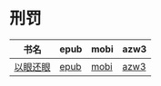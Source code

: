 # 刑罚

| 书名 | epub | mobi | azw3 |
| --- | --- | --- | --- |
| [以眼还眼](http://ct.dalanmei.com/f/31084289-572114174-749c63) | [epub](http://ct.dalanmei.com/f/31084289-572114174-749c63) | [mobi](http://ct.dalanmei.com/f/31084289-571713911-481ebf) | [azw3](http://ct.dalanmei.com/f/31084289-572127256-86bd8a) |
